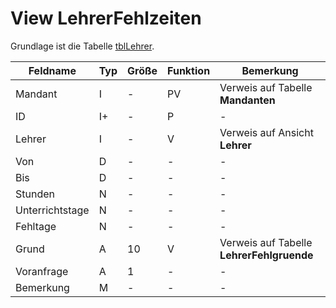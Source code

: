 # View LehrerFehlzeiten

Grundlage ist die Tabelle [tblLehrer](https://doc.magellan7-toolbox.stueber.de/datenstruktur/tabellen/tblLehrerFehlzeiten/).

| Feldname        | Typ | Größe | Funktion | Bemerkung                                |
|-----------------|-----|-------|----------|------------------------------------------|
| Mandant         | I   | -     | PV       | Verweis auf Tabelle **Mandanten**        |
| ID              | I+  | -     | P        | -                                        |
| Lehrer          | I   | -     | V        | Verweis auf Ansicht **Lehrer**           |
| Von             | D   | -     | -        | -                                        |
| Bis             | D   | -     | -        | -                                        |
| Stunden         | N   | -     | -        | -                                        |
| Unterrichtstage | N   | -     | -        | -                                        |
| Fehltage        | N   | -     | -        | -                                        |
| Grund           | A   | 10    | V        | Verweis auf Tabelle **LehrerFehlgruende** |
| Voranfrage      | A   | 1     | -        | -                                        |
| Bemerkung       | M   | -     | -        | -                                        |

